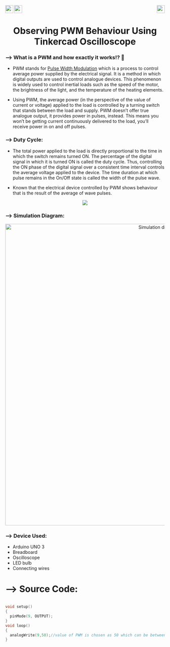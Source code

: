 <div>
<a href="https://www.arduino.cc/"><img src="https://img.shields.io/badge/MicroController%3A-Arduino%20UNO%203-green[700]"height="25" align="left"></a>
<a href="https://www.tinkercad.com/things/6sPd7v0lE5K?sharecode=bRUlGeeJrNxdif_1R4nE3-BGLVqJF6D2BW3rW7xpatg"><img src="https://img.shields.io/badge/Simulation:-Click%20to%20Simulate -blue" height="25"></a>
<a href="https://www.microchip.com/en-us/product/ATmega328P"><img src="https://img.shields.io/badge/Processor%3A-Atmega328P-black" height="25" align="right"></a>
</div>

<div align="center">
   <h1>Observing PWM Behaviour Using Tinkercad Oscilloscope</h1>
</div>

### --> What is a PWM and how exactly it works!? 🤔
- PWM stands for <a href="https://www.theengineeringprojects.com/2018/10/introduction-to-pwm-pulse-width-modulation.html">Pulse Width Modulation</a> which is a process to control average power supplied by the electrical signal. It is a method in which digital outputs are used to control analogue devices. This phenomenon is widely used to control inertial loads such as the speed of the motor, the brightness of the light, and the temperature of the heating elements.

- Using PWM, the average power (in the perspective of the value of current or voltage) applied to the load is controlled by a turning switch that stands between the load and supply. PWM doesn’t offer true analogue output, it provides power in pulses, instead. This means you won’t be getting current continuously delivered to the load, you’ll receive power in on and off pulses.

### --> Duty Cycle:

- The total power applied to the load is directly proportional to the time in which the switch remains turned ON. The percentage of the digital signal in which it is turned ON is called the duty cycle. Thus, controlling the ON phase of the digital signal over a consistent time interval controls the average voltage applied to the device. The time duration at which pulse remains in the On/Off state is called the width of the pulse wave.

- Known that the electrical device controlled by PWM shows behaviour that is the result of the average of wave pulses.

<div align="center">
<img src="https://res.cloudinary.com/rs-designspark-live/image/upload/c_limit,w_758/f_auto/v1/article/pwm1_5b5a238f95dc10f912bb0a66419d19884fbdd5e6"  >
</div>

### --> Simulation Diagram:

<div align="center">
<a href="https://www.tinkercad.com/things/6sPd7v0lE5K?sharecode=bRUlGeeJrNxdif_1R4nE3-BGLVqJF6D2BW3rW7xpatg"><img width="953" alt="Simulation diagram" src="https://user-images.githubusercontent.com/91147942/167164354-de51d842-3ecf-42fc-92b6-7d1288430020.png">
</a>
</div>

### --> Device Used:

- Arduino UNO 3
- Breadboard
- Oscilloscope
- LED bulb
- Connecting wires

# --> Source Code: 

```C++

void setup()
{
  pinMode(9, OUTPUT);
}
void loop()
{
  analogWrite(9,50);//value of PWM is chosen as 50 which can be between 0-255
}
```